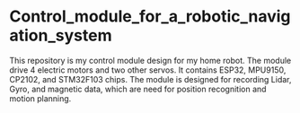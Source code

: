 # Control_module_for_a_robotic_navigation_system
This repository is my control module design for my home robot. The module drive 4 electric motors and two other servos. It contains ESP32, MPU9150, CP2102, and STM32F103 chips. The module is designed for recording Lidar, Gyro, and magnetic data, which are need for position recognition and motion planning.
